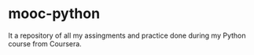 # mooc-python
It a repository of all my assingments and practice done during my Python course from Coursera.

